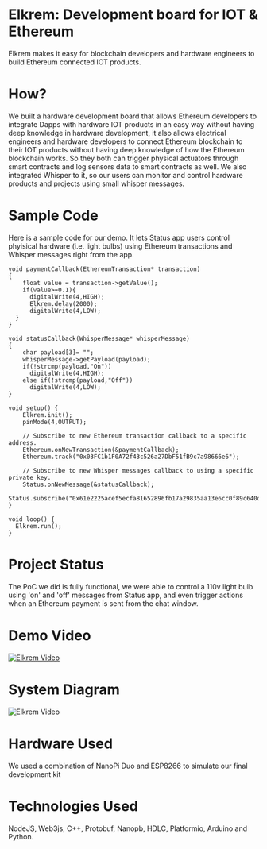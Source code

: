 # Elkrem: Development board for IOT & Ethereum

Elkrem makes it easy for blockchain developers and hardware engineers to build Ethereum connected IOT products.

# How?

We built a hardware development board that allows Ethereum developers to integrate Dapps with hardware IOT products in an easy way without having deep knowledge in hardware development, it also allows electrical engineers and hardware developers to connect Ethereum blockchain to their IOT products without having deep knowledge of how the Ethereum blockchain works. So they both can trigger physical actuators through smart contracts and log sensors data to smart contracts as well. We also integrated Whisper to it, so our users can monitor and control hardware products and projects using small whisper messages.

# Sample Code

Here is a sample code for our demo. It lets Status app users control phyisical hardware (i.e. light bulbs) using Ethereum transactions and Whisper messages right from the app.

```
void paymentCallback(EthereumTransaction* transaction)
{
    float value = transaction->getValue();
    if(value>=0.1){
      digitalWrite(4,HIGH);
      Elkrem.delay(2000);
      digitalWrite(4,LOW);
  }
}

void statusCallback(WhisperMessage* whisperMessage)
{
    char payload[3]= "";
    whisperMessage->getPayload(payload);
    if(!strcmp(payload,"On"))
      digitalWrite(4,HIGH);
    else if(!strcmp(payload,"Off"))
      digitalWrite(4,LOW);
}

void setup() {
    Elkrem.init();
    pinMode(4,OUTPUT);

    // Subscribe to new Ethereum transaction callback to a specific address.
    Ethereum.onNewTransaction(&paymentCallback);
    Ethereum.track("0x03FC1b1F0A72f43c526a27DbF51fB9c7a98666e6");

	// Subscribe to new Whisper messages callback to using a specific private key.
    Status.onNewMessage(&statusCallback);
    Status.subscribe("0x61e2225acef5ecfa81652896fb17a29835aa13e6cc0f89c640d2e60e9255ea6e");
}

void loop() {
  Elkrem.run();
}

```

# Project Status
The PoC we did is fully functional, we were able to control a 110v light bulb using 'on' and 'off' messages from Status app, and even trigger actions when an Ethereum payment is sent from the chat window.

# Demo Video

[![Elkrem Video](https://i.imgur.com/ksRyffR.png)](https://www.youtube.com/watch?v=qR6AP10LGts)

# System Diagram

![Elkrem Video](https://i.imgur.com/Y6vFU2o.png)

# Hardware Used

We used a combination of NanoPi Duo and ESP8266 to simulate our final development kit

# Technologies Used

NodeJS, Web3js, C++, Protobuf, Nanopb, HDLC, Platformio, Arduino and Python.



